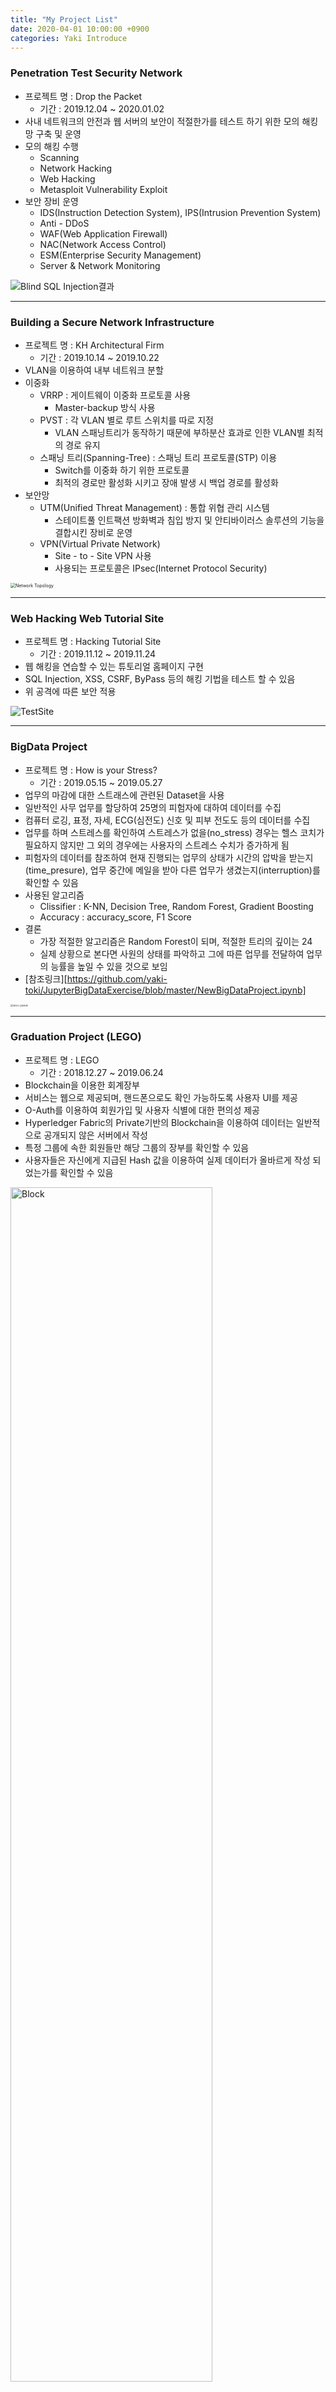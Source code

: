 ```yaml
---
title: "My Project List"
date: 2020-04-01 10:00:00 +0900
categories: Yaki Introduce
---
```


### Penetration Test Security Network

- 프로젝트 명 : Drop the Packet
  - 기간 : 2019.12.04 ~ 2020.01.02
- 사내 네트워크의 안전과 웹 서버의 보안이 적절한가를 테스트 하기 위한 모의 해킹 망 구축 및 운영
- 모의 해킹 수행
  - Scanning
  - Network Hacking
  - Web Hacking
  - Metasploit Vulnerability Exploit
- 보안 장비 운영
  - IDS(Instruction Detection System), IPS(Intrusion Prevention System)
  - Anti - DDoS
  - WAF(Web Application Firewall)
  - NAC(Network Access Control)
  - ESM(Enterprise Security Management)
  - Server & Network Monitoring


<img src="/assets/images/SQLInjection.png" alt="Blind SQL Injection결과"/>


***

### Building a Secure Network Infrastructure

- 프로젝트 명 : KH Architectural Firm
  - 기간 : 2019.10.14 ~ 2019.10.22
- VLAN을 이용하여 내부 네트워크 분할
- 이중화
  - VRRP : 게이트웨이 이중화 프로토콜 사용
    - Master-backup 방식 사용
  - PVST : 각 VLAN 별로 루트 스위치를 따로 지정
    - VLAN 스패닝트리가 동작하기 때문에 부하분산 효과로 인한 VLAN별 최적의 경로 유지
  - 스패닝 트리(Spanning-Tree) : 스패닝 트리 프로토콜(STP) 이용
    - Switch를 이중화 하기 위한 프로토콜
    - 최적의 경로만 활성화 시키고 장애 발생 시 백업 경로를 활성화
- 보안망
  - UTM(Unified Threat Management) : 통합 위협 관리 시스템
    - 스테이트풀 인트팩션 방화벽과 침입 방지 및 안티바이러스 솔루션의 기능을 결합시킨 장비로 운영
  - VPN(Virtual Private Network)
    - Site - to - Site VPN 사용
    - 사용되는 프로토콜은 IPsec(Internet Protocol Security)


<img src="/assets/images/SemiTopology.PNG" alt="Network Topology" style="zoom: 50%;" />


***

### Web Hacking Web Tutorial Site

- 프로젝트 명 : Hacking Tutorial Site
  - 기간 : 2019.11.12 ~ 2019.11.24
- 웹 해킹을 연습할 수 있는 튜토리얼 홈페이지 구현
- SQL Injection, XSS, CSRF, ByPass 등의 해킹 기법을 테스트 할 수 있음
- 위 공격에 따른 보안 적용


<img src="/assets/images/TestSite.png" alt="TestSite" />


***

### BigData Project

- 프로젝트 명 : How is your Stress?
  - 기간 : 2019.05.15 ~ 2019.05.27
- 업무의 마감에 대한 스트래스에 관련된 Dataset을 사용
- 일반적인 사무 업무를 할당하여 25명의 피험자에 대하여 데이터를 수집
- 컴퓨터 로깅, 표정, 자세, ECG(심전도) 신호 및 피부 전도도 등의 데이터를 수집
- 업무를 하며 스트레스를 확인하여 스트레스가 없을(no_stress) 경우는 헬스 코치가 필요하지 않지만 그 외의 경우에는 사용자의 스트레스 수치가 증가하게 됨
- 피험자의 데이터를 참조하여 현재 진행되는 업무의 상태가 시간의 압박을 받는지(time_presure), 업무 중간에 메일을 받아 다른 업무가 생겼는지(interruption)를 확인할 수 있음
- 사용된 알고리즘
  - Clissifier : K-NN, Decision Tree, Random Forest, Gradient Boosting
  - Accuracy : accuracy_score, F1 Score
- 결론
  - 가장 적절한 알고리즘은 Random Forest이 되며, 적절한 트리의 깊이는 24
  - 실제 상황으로 본다면 사원의 상태를 파악하고 그에 따른 업무를 전달하여 업무의 능률을 높일 수 있을 것으로 보임
- [참조링크][https://github.com/yaki-toki/JupyterBigDataExercise/blob/master/NewBigDataProject.ipynb]



<img src="/assets/images/BigData.png" alt="데이터 상관관계" style="zoom: 25%;" />


***


### Graduation Project (LEGO)

- 프로젝트 명 : LEGO
  - 기간 : 2018.12.27 ~ 2019.06.24
- Blockchain을 이용한 회계장부
- 서비스는 웹으로 제공되며, 핸드폰으로도 확인 가능하도록 사용자 UI를 제공
- O-Auth를 이용하여 회원가입 및 사용자 식별에 대한 편의성 제공
- Hyperledger Fabric의 Private기반의 Blockchain을 이용하여 데이터는 일반적으로 공개되지 않은 서버에서 작성
- 특정 그룹에 속한 회원들만 해당 그룹의 장부를 확인할 수 있음
- 사용자들은 자신에게 지급된 Hash 값을 이용하여 실제 데이터가 올바르게 작성 되었는가를 확인할 수 있음



<img src="/assets/images/Block.png" alt="Block" width="80%" height="70%" />


***

### Arduino Project

- 프로젝트 명 : 올락낼락! 블라인드!
  - 기간 : 2018.11.03 ~ 2018.12.03
- 사용자는 Web 혹은 Bluetooth 중 어떤 통신을 할지 선정
- Bluetooth
  - Android에서 제공하는 App인 'Arduino Bluetooth Controller'를 이용하여 Arduino와 연결
  - 미리 지정된 키워드 1 혹은 0의 메시지를 Bluetooth를 통해 BLE 통신을 수행
  - Bluetooth에서는 전송 받은 메시지를 확인하고 해당 메시지에 맞는 작업을 수행 (1. 블라인드 상승 / 0.. 블라인드 하강)
- Web Service
  - 사용자는 미리 포트 포워딩으로 정의된 '210.123.254.245:9001' 서버로 접속
  - Web Browser에 UP, DOWN 글자를 클릭
  - Arduino는 사용자가 전송한 메시지를 확인하고 해당 기능을 수행
    - 서버와 Arduino가 통신하는 통신 방식은 GET 방식으로 수행


<img src="/assets/images/BlindArduino.PNG" alt="설계도면" width="80%" height="70%" />

<img src="/assets/images/RealArduino.png" alt="실제모습" width="80%" height="70%" />


***

### PC Supporter Homepage

- PC의 주요 부품별로 문제가 있거나 문의가 필요한 부분을 하나의 홈페이지 에서 해결할 수 있음
- 관리자는 어떤 부품에대한 문의가 얼마나 있는지 그래프를 이용하여 확인할 수 있음
- 사용자들은 본인의 요청이 어떤 상태인지 실시간으로 확인할 수 있음



<img src="/assets/images/PCSuppoter.png" alt="PCSuppoter" width="80%" height="60%" />


***

### Simple Encrypted Socket Communication

- 소켓 통신을 이용한 사용자 간의 통신
- 7계층 프로토콜을 설계하여 적용시킨 통신 프로그램
- 통신간의 데이터는 대칭키 암호화 방식인 AES 암호화 방식을 적용
  - Key를 전달할 방식을 찾지 못 하여 지정된 Key로 암/복호화를 수행
  - 이 부분을 수정하면 MITM공격이 없는 한 안전한 암호화 통신이 가능할 수 있을 것으로 보임



<img src="/assets/images/Socket.png" alt="통신 과정" style="zoom:50%;" />

<img src="/assets/images/Socket1.png" alt="암호화 데이터" width="70%" height="60%" />



***

### Study Alarm Table

- 각 사람마다 자신의 공부 흐름이 다양하기 때문에 스스로 인지할 수 있을 정도의 타이머를 어플로 제공
- 사용자는 공부 시간, 휴식 시간등을 지정하여 타이머를 설정할 수 있음
- 어플 내에서 타이머를 수정 하는 경우 이벤트를 발생시켜 진행 중이던 타이머를 종료 시키고 새로운 타이머를 수행



<img src="/assets/images/Altable.png" alt="Altable" width="200px" height="350px" />



***

### .NET Project

- 사내 사원들의 인트라넷 회원가입을 관리하는 솔루션
- 특정 사원이 자신의 사번을 이용하여 인트라넷에 회원 가입을 요청하면 인사팀에서 옳바른 사원인지를 확인하여 등록 해 주는 시스템
- MVVM(Model - View - View Model) 구현 방식 사용



<img src="/assets/images/DotNetProject.png" alt="회원가입 관리" width="60%" height="50%" />



***

### Car Owner Inquiry System

- 주차 공간이 좁은 상태에서 차량이 길을 막아서고 있으면 나가는 데에 어려움이 생김
- 차량 주인이 자신의 번호를 적어두지 않은 경우 곤란한 상황이 발생 됨
- 차량의 번호를 이용하여 차주의 번호(안심번호)를 이용할 수 있도록 조희를 해 주는 시스템
- PyQt로 제작된 윈도우 응용 프로그램
- 사용자가 직접 등록 할 수 있음
- 등록된 정보는 서버에 존재하는 DB내에 기록 됨



<img src="/assets/images/CarNumber.png" alt="CarNumber"  width="50%" height="40%" />



***

### DDoS Attack Simulation

- 수업 프로젝트로 진행된 모의 해킹
- 공격자는 여러 대의 Zombie PC를 만들어 하나의 서버를 공격
  - Zombie PC를 만드는 방법을 알 수 없었기 때문에 지정된 몇몇 PC에 특정 프로그램을 설치하고 공격자의 명령을 대기 시킴
- 공격자가 특정 명령을 연결된 Zombie PC에게 전달하면 즉각 DDoS 공격을 수행
- 공격에 사용된 기법은 SYN Flooding으로 공격 대상은 SYN패킷을 받은 후 ACK패킷을 받기 까지 대기하며 새로운 요청에 대한 응답을 못 하게 만듬



<img src="/assets/images/InternetSecurity1.png" alt="공격 구상도" width="100%" height="50%" />
